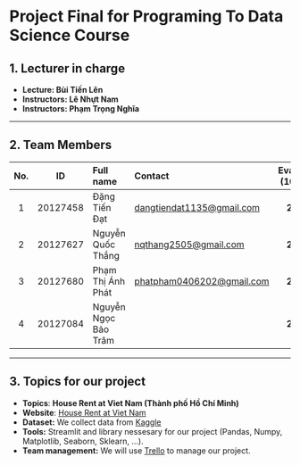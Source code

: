 # Project Final for Programing To Data Science Course

## 1. Lecturer in charge
* **Lecture: Bùi Tiến Lên**
* **Instructors: Lê Nhựt Nam**
* **Instructors: Phạm Trọng Nghĩa**
---
## 2. Team Members
|    No.   |    ID    |      Full name        | Contact                    | Evaluate (100%)   |
|:--------:|:--------:|:----------------------|:---------------------------|:-----------------:|
|    1     | 20127458 | Đặng Tiến Đạt         | dangtiendat1135@gmail.com  | **25%**           |
|    2     | 20127627 | Nguyễn Quốc Thắng     | nqthang2505@gmail.com      | **25%**           |
|    3     | 20127680 | Phạm Thị Ánh Phát     | phatpham0406202@gmail.com  | **25%**           |
|   4      | 20127084 | Nguyễn Ngọc Bảo Trâm  |                            | **25%**           |

---
## 3. Topics for our project
* **Topics**: **House Rent at Viet Nam (Thành phố Hồ Chí Minh)**
* **Website**: [House Rent at Viet Nam](https://houserent.streamlit.app/)
* **Dataset:** We collect data from [Kaggle](https://www.kaggle.com/datasets/vanviethieuanh/vietnam-house-rent-dataset?select=hcm.csv)
* **Tools:** Streamlit and library nessesary for our project (Pandas, Numpy, Matplotlib, Seaborn, Sklearn, ...).
* **Team management:** We will use [Trello](https://trello.com/b/7TX7mOtb/programming-for-data-science) to manage our project.